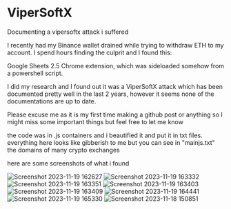 # ViperSoftX
Documenting a vipersoftx attack i suffered


I recently had my Binance wallet drained while trying to withdraw ETH to my account. I spend hours finding the culprit and I found this:

Google Sheets 2.5 Chrome extension, which was sideloaded somehow from a powershell script.

I did my research and I found out it was a ViperSoftX attack which has been documented pretty well in the last 2 years, however it seems none of the documentations are up to date.

Please excuse me as it is my first time making a github post or anything so I might miss some important things but feel free to let me know

the code was in .js containers and i beautified it and put it in txt files. everything here looks like gibberish to me but you can see in "mainjs.txt" the domains of many crypto exchanges

here are some screenshots of what i found

![Screenshot 2023-11-19 162627](https://github.com/ufuzz/ViperSoftX/assets/151580202/a64e64eb-bfef-4766-959d-16717d64c9ee)
![Screenshot 2023-11-19 163332](https://github.com/ufuzz/ViperSoftX/assets/151580202/7c005e8f-0f07-4780-8cc7-0c36ac1b398f)
![Screenshot 2023-11-19 163351](https://github.com/ufuzz/ViperSoftX/assets/151580202/7789ba07-fc0c-4836-8fbd-7bc815729f8e)
![Screenshot 2023-11-19 163403](https://github.com/ufuzz/ViperSoftX/assets/151580202/977c575d-48ec-49b6-a75f-cdbf21e2cc87)
![Screenshot 2023-11-19 163409](https://github.com/ufuzz/ViperSoftX/assets/151580202/726737e3-b810-436c-9642-3e979e3964ed)
![Screenshot 2023-11-19 164441](https://github.com/ufuzz/ViperSoftX/assets/151580202/d73676f6-a942-40ce-adc6-870ff0781c1f)
![Screenshot 2023-11-19 165330](https://github.com/ufuzz/ViperSoftX/assets/151580202/fe522963-84b6-49fd-ab52-d8a39291975d)
![Screenshot 2023-11-18 150851](https://github.com/ufuzz/ViperSoftX/assets/151580202/98232218-2959-464d-82fa-c4f91b44800a)
